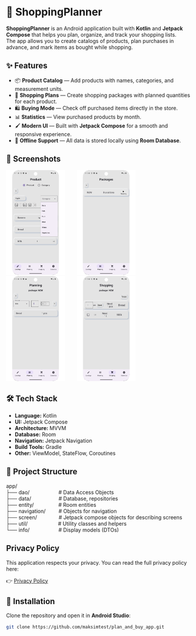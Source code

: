 # 🛒 ShoppingPlanner

**ShoppingPlanner** is an Android application built with **Kotlin** and **Jetpack Compose** that helps you plan, organize, and track your shopping lists.  
The app allows you to create catalogs of products, plan purchases in advance, and mark items as bought while shopping.

## ✨ Features

- 📦 **Product Catalog** — Add products with names, categories, and measurement units.
- 📅 **Shopping Plans** — Create shopping packages with planned quantities for each product.
- 🛍 **Buying Mode** — Check off purchased items directly in the store.
- 📊 **Statistics** — View purchased products by month.
- 🖌 **Modern UI** — Built with **Jetpack Compose** for a smooth and responsive experience.
- 💾 **Offline Support** — All data is stored locally using **Room Database**.

## 📱 Screenshots

<img src="screenshots/screenshot_01.png" width="160" alt="Children screen" />&nbsp;&nbsp;&nbsp;&nbsp;&nbsp;&nbsp;&nbsp;&nbsp;<img src="screenshots/screenshot_02.png" width="160" alt="Sickness screen" />&nbsp;&nbsp;&nbsp;&nbsp;&nbsp;&nbsp;&nbsp;&nbsp;<img src="screenshots/screenshot_03.png" width="160" alt="Daily routine screen" />&nbsp;&nbsp;&nbsp;&nbsp;&nbsp;&nbsp;&nbsp;&nbsp;<img src="screenshots/screenshot_04.png" width="160" alt="Statistic screen" />

## 🛠 Tech Stack

- **Language:** Kotlin
- **UI:** Jetpack Compose
- **Architecture:** MVVM
- **Database:** Room
- **Navigation:** Jetpack Navigation
- **Build Tools:** Gradle
- **Other:** ViewModel, StateFlow, Coroutines

## 📁 Project Structure

app/  
  ├── dao/ &nbsp;&nbsp; &nbsp;&nbsp;&nbsp;&nbsp;&nbsp;&nbsp;&nbsp;&nbsp;&nbsp;&nbsp;&nbsp;&nbsp;&nbsp;&nbsp;&nbsp; # Data Access Objects<br>
  ├── data/ &nbsp;&nbsp; &nbsp;&nbsp;&nbsp;&nbsp;&nbsp;&nbsp;&nbsp;&nbsp;&nbsp;&nbsp;&nbsp;&nbsp;&nbsp;&nbsp; # Database, repositories<br>
  ├── entity/ &nbsp;&nbsp;&nbsp;&nbsp;&nbsp;&nbsp;&nbsp;&nbsp;&nbsp;&nbsp;&nbsp;&nbsp;&nbsp;&nbsp;&nbsp; # Room entities<br>
  ├── navigation/ &nbsp;&nbsp;&nbsp;&nbsp;&nbsp;&nbsp;&nbsp; # Objects for navigation<br>
  ├── screen/ &nbsp;&nbsp;&nbsp;&nbsp;&nbsp;&nbsp;&nbsp;&nbsp;&nbsp;&nbsp;&nbsp;&nbsp;&nbsp; # Jetpack compose objects for describing screens<br>
  ├── util/ &nbsp;&nbsp;&nbsp;&nbsp;&nbsp;&nbsp;&nbsp;&nbsp;&nbsp;&nbsp;&nbsp;&nbsp;&nbsp;&nbsp;&nbsp;&nbsp;&nbsp;&nbsp;&nbsp; # Utility classes and helpers<br>
  └── info/ &nbsp; &nbsp;&nbsp;&nbsp;&nbsp;&nbsp;&nbsp;&nbsp;&nbsp;&nbsp;&nbsp;&nbsp;&nbsp;&nbsp;&nbsp;&nbsp;&nbsp; # Display models (DTOs)<br>

## Privacy Policy

This application respects your privacy. You can read the full privacy policy here:

👉 [Privacy Policy](https://maksimtest.github.io/plan_and_buy_app/privacy-policy.html)

## 🚀 Installation

Clone the repository and open it in **Android Studio**:

```bash
git clone https://github.com/maksimtest/plan_and_buy_app.git
